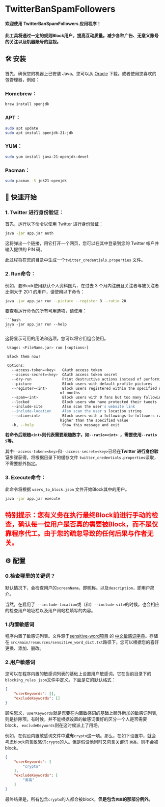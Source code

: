 # TwitterBanSpamFollowers

#### 欢迎使用 TwitterBanSpamFollowers 应用程序！

#### 此工具将通过一定的规则Block用户，提高互动质量。减少各种广告、无意义账号的关注以及机器账号的监视。

## 🛠️ 安装

首先，确保您的机器上已安装 Java。您可以从 [Oracle](https://www.oracle.com/java/technologies/javase-jdk21-downloads.html)
下载，或者使用您喜欢的包管理器，例如：

### **Homebrew：**

```bash
brew install openjdk
```

### **APT：**

```bash
sudo apt update
sudo apt install openjdk-21-jdk
```

### **YUM：**

```bash
sudo yum install java-21-openjdk-devel
```

### **Pacman：**

```bash
sudo pacman -S jdk21-openjdk
```

## 🚀 快速开始

### 1. **Twitter 进行身份验证：**

首先，运行以下命令以使用 Twitter 进行身份验证：

   ```bash
   java -jar app.jar auth
   ```

这将弹出一个链接，用它打开一个网页，您可以在其中登录到您的 Twitter 帐户并输入提供的 PIN 码。

此过程将在您的目录中生成一个`twitter_credentials.properties` 文件。

### 2. **Run命令：**

例如，要Block使用默认个人资料图片、在过去 3 个月内注册且关注者与被关注者比例大于 20:1 的用户，请使用以下命令：

   ```bash
   java -jar app.jar run --picture --register 3 --ratio 20
   ```

要查看运行命令的所有可用选项，请使用：

    ```bash
    java -jar app.jar run --help
    ```

这将显示可用的用法和选项，您可以将它们组合使用。

   ```bash
    Usage: <FileName.jar> run [<options>]

    Block them now!

    Options:
      --access-token=<key>   OAuth access token
      --access-secret=<key>  OAuth access token secret
      --dry-run              Print destructive actions instead of performing them
      --picture              Block users with default profile pictures
      --register=<int>       Block users registered within the specified number
                            of months
      --spam=<int>           Block users with 0 fans but too many followings
      --locked               Block users who have protected their tweets
      --include-site         Also scan the user's website link
      --include-location     Also scan the user's location string
      --ratio=<int>          Block users with a followings-to-followers ratio
                            higher than the specified value
      -h, --help             Show this message and exit

   ```

**若命令后跟随`<int>`则代表需要跟随数字，如`--ratio=<int> `，需要使用`--ratio 5`等。**

其中`--access-token=<key>`和`--access-secret=<key>`已经在**Twitter 进行身份验证**步骤获得，将根据目录下的缓存文件
`twitter_credentials.properties`读取，不需要额外指定。

### 3. **Execute命令：**

此命令将根据 `users_to_block.json` 文件开始Block其中的用户。

```bash
java -jar app.jar execute
```

## <span style="color:red">特别提示：您有义务在执行最终Block前进行手动的检查，确认每一位用户是否真的需要被Block，而不是仅靠程序代工。由于您的疏忽导致的任何后果与作者无关。</span>

## ⚙️ 配置

### **0.检查哪里的关键词？**

默认情况下，会检查用户的`screenName`，即昵称。以及`description`，即用户简介。

当然，在启用了` --include-location`或（和）` --include-site `的时候，也会相应的检查用户地址栏以及用户网站栏填写的内容。

### **1.内置敏感词**

程序内置了敏感词列表。文件源于[sensitive-word项目](https://github.com/houbb/sensitive-word)
的 [中文敏感词字典](https://github.com/houbb/sensitive-word/blob/master/src/main/resources/sensitive_word_dict.txt)。存储在
`src/main/resources/sensitive_word_dict.txt`路径下。您可以根据您的喜好更换、添加、删改。

### **2.用户敏感词**

您可以在程序内置的敏感词列表的基础上设置用户敏感词。它在当前目录下的`blocking_rules.json`文件中定义。下面是它的默认格式：

```json
{
    "userKeywords": [],
    "excludeKeywords": []
}
```

顾名思义，`userKeywords`就是您要在内置敏感词的基础上额外新加的敏感词列表,则是排除项。有时候，并不能根据设置的敏感词很好的区分一个人是否需要block，
`excludeKeywords`则在这时候派上了用场。

例如，在假设内置敏感词文件中**没有**`crypto`这一项。那么，在如下设置中，就会考虑block包含敏感词`crypto`的人。但是假设他同时又包含关键词
`男高`，则不会被block。

```json
{
    "userKeywords": [
        "crypto"
    ],
    "excludeKeywords": [
        "男高"
    ]
}
```

最终结果是，所有包含`crypto`的人都会被block，**但是包含`男高`的那部分例外。**